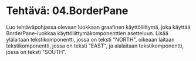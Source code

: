 # Tehtävä: 04.BorderPane

Luo tehtäväpohjassa olevaan luokkaan graafinen käyttöliittymä, joka käyttää 
BorderPane-luokkaa käyttöliittymäkomponenttien asetteluun. Lisää ylälaitaan 
tekstikomponentti, jossa on teksti "NORTH", oikeaan laitaan tekstikomponentti, 
jossa on teksti "EAST", ja alalaitaan tekstikomponentti, jossa on 
teksti "SOUTH".
